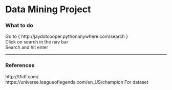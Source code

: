 <h1> Data Mining Project </h1>

<h3>What to do</h3>
Go to { http://jaydotcooper.pythonanywhere.com/search }<br/>
Click on search in the nav bar<br/>
Search and hit enter<br/>

<hr>

<h3> References </h3>
http://tfidf.com/ </br>
https://universe.leagueoflegends.com/en_US/champion For dataset

